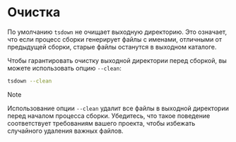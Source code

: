# Очистка

<!-- TODO включить очистку по умолчанию -->

По умолчанию `tsdown` не очищает выходную директорию. Это означает, что если процесс сборки генерирует файлы с именами, отличными от предыдущей сборки, старые файлы останутся в выходном каталоге.

Чтобы гарантировать очистку выходной директории перед сборкой, вы можете использовать опцию `--clean`:

```bash
tsdown --clean
```

> [!NOTE]
> Использование опции `--clean` удалит все файлы в выходной директории перед началом процесса сборки. Убедитесь, что такое поведение соответствует требованиям вашего проекта, чтобы избежать случайного удаления важных файлов.
